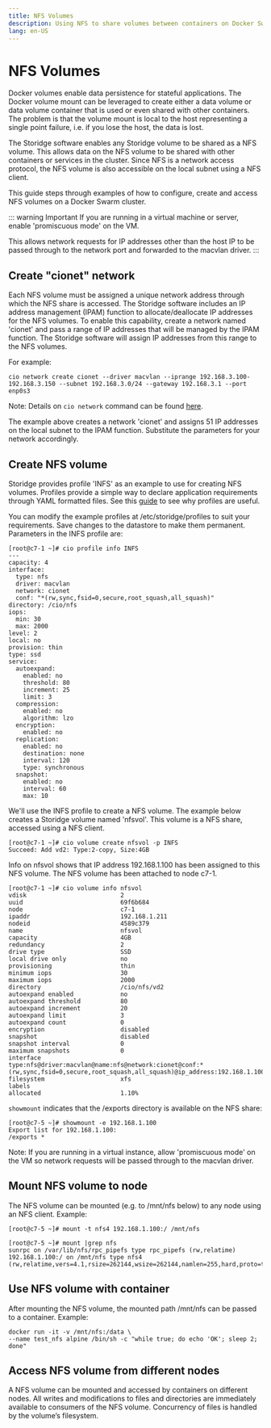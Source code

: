 ```yaml
---
title: NFS Volumes
description: Using NFS to share volumes between containers on Docker Swarm
lang: en-US
---
```


# NFS Volumes

Docker volumes enable data persistence for stateful applications. The Docker volume mount can be leveraged to create either a data volume or data volume container that is used or even shared with other containers. The problem is that the volume mount is local to the host representing a single point failure, i.e. if you lose the host, the data is lost. 

The Storidge software enables any Storidge volume to be shared as a NFS volume. This allows data on the NFS volume to be shared with other containers or services in the cluster. Since NFS is a network access protocol, the NFS volume is also accessible on the local subnet using a NFS client.

This guide steps through examples of how to configure, create and access NFS volumes on a Docker Swarm cluster. 

::: warning Important
If you are running in a virtual machine or server, enable 'promiscuous mode' on the VM. 

This allows network requests for IP addresses other than the host IP to be passed through to the network port and forwarded to the macvlan driver.
:::

## Create "cionet" network

Each NFS volume must be assigned a unique network address through which the NFS share is accessed. The Storidge software includes an IP address management (IPAM) function to allocate/deallocate IP addresses for the NFS volumes. To enable this capability, create a network named 'cionet' and pass a range of IP addresses that will be managed by the IPAM function. The Storidge software will assign IP addresses from this range to the NFS volumes.

For example:
```
cio network create cionet --driver macvlan --iprange 192.168.3.100-192.168.3.150 --subnet 192.168.3.0/24 --gateway 192.168.3.1 --port enp0s3
```
Note: Details on `cio network` command can be found [here](https://docs.storidge.com/cio_cli/network.html). 

The example above creates a network 'cionet' and assigns 51 IP addresses on the local subnet to the IPAM function. Substitute the parameters for your network accordingly. 

## Create NFS volume

Storidge provides profile 'INFS' as an example to use for creating NFS volumes. Profiles provide a simple way to declare application requirements through YAML formatted files. See this [guide](https://guide.storidge.com/getting_started/why_profiles.html) to see why profiles are useful. 

You can modify the example profiles at /etc/storidge/profiles to suit your requirements. Save changes to the datastore to make them permanent. Parameters in the INFS profile are:
```
[root@c7-1 ~]# cio profile info INFS
---
capacity: 4
interface:
  type: nfs
  driver: macvlan
  network: cionet
  conf: "*(rw,sync,fsid=0,secure,root_squash,all_squash)"
directory: /cio/nfs
iops:
  min: 30
  max: 2000
level: 2
local: no
provision: thin
type: ssd
service:
  autoexpand:
    enabled: no
    threshold: 80
    increment: 25
    limit: 3
  compression:
    enabled: no
    algorithm: lzo
  encryption:
    enabled: no
  replication:
    enabled: no
    destination: none
    interval: 120
    type: synchronous
  snapshot:
    enabled: no
    interval: 60
    max: 10
```

We'll use the INFS profile to create a NFS volume. The example below creates a Storidge volume named 'nfsvol'. This volume is a NFS share, accessed using a NFS client. 
```
[root@c7-1 ~]# cio volume create nfsvol -p INFS
Succeed: Add vd2: Type:2-copy, Size:4GB
```

Info on nfsvol shows that IP address 192.168.1.100 has been assigned to this NFS volume. The NFS volume has been attached to node c7-1. 
```
[root@c7-1 ~]# cio volume info nfsvol
vdisk                          2
uuid                           69f6b684
node                           c7-1
ipaddr                         192.168.1.211
nodeid                         4589c379
name                           nfsvol
capacity                       4GB
redundancy                     2
drive type                     SSD
local drive only               no
provisioning                   thin
minimum iops                   30
maximum iops                   2000
directory                      /cio/nfs/vd2
autoexpand enabled             no
autoexpand threshold           80
autoexpand increment           20
autoexpand limit               3
autoexpand count               0
encryption                     disabled
snapshot                       disabled
snapshot interval              0
maximum snapshots              0
interface                      type:nfs@driver:macvlan@name:nfs@network:cionet@conf:*(rw,sync,fsid=0,secure,root_squash,all_squash)@ip_address:192.168.1.100@
filesystem                     xfs
labels
allocated                      1.10%
```

`showmount` indicates that the /exports directory is available on the NFS share: 
```
[root@c7-5 ~]# showmount -e 192.168.1.100
Export list for 192.168.1.100:
/exports *
```
Note: If you are running in a virtual instance, allow 'promiscuous mode' on the VM so network requests will be passed through to the macvlan driver.

## Mount NFS volume to node

The NFS volume can be mounted (e.g. to /mnt/nfs below) to any node using an NFS client. Example:
```
[root@c7-5 ~]# mount -t nfs4 192.168.1.100:/ /mnt/nfs

[root@c7-5 ~]# mount |grep nfs
sunrpc on /var/lib/nfs/rpc_pipefs type rpc_pipefs (rw,relatime)
192.168.1.100:/ on /mnt/nfs type nfs4 (rw,relatime,vers=4.1,rsize=262144,wsize=262144,namlen=255,hard,proto=tcp,timeo=600,retrans=2,sec=sys,clientaddr=192.168.1.215,local_lock=none,addr=192.168.1.100)
```

## Use NFS volume with container 

After mounting the NFS volume, the mounted path /mnt/nfs can be passed to a container. Example: 
```
docker run -it -v /mnt/nfs:/data \
--name test_nfs alpine /bin/sh -c "while true; do echo 'OK'; sleep 2; done"
```

## Access NFS volume from different nodes

A NFS volume can be mounted and accessed by containers on different nodes. All writes and modifications to files and directories are immediately available to consumers of the NFS volume. Concurrency of files is handled by the volume’s filesystem.